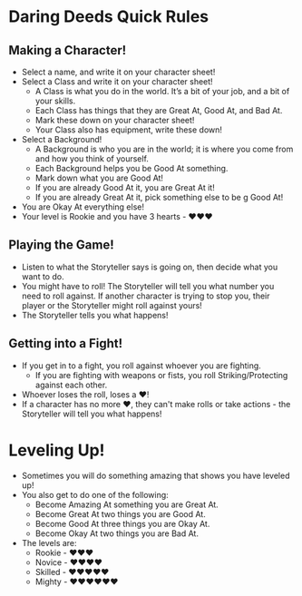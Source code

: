 # Daring Deeds Quick Rules

## Making a Character!

- Select a name, and write it on your character sheet!
- Select a Class and write it on your character sheet!
  - A Class is what you do in the world.  It’s a bit of your job, and a bit of your skills.
  - Each Class has things that they are Great At, Good At, and Bad At.
  - Mark these down on your character sheet!
  - Your Class also has equipment, write these down!
- Select a Background!  
  - A Background is who you are in the world; it is where you come from and how you think of yourself.
  - Each Background helps you be Good At something.
  - Mark down what you are Good At!  
  - If you are already Good At it, you are Great At it!  
  - If you are already Great At it, pick something else to be g Good At!
- You are Okay At everything else!
- Your level is Rookie and you have 3 hearts - ♥♥♥

## Playing the Game!

- Listen to what the Storyteller says is going on, then decide what you want to do.
- You might have to roll!  The Storyteller will tell you what number you need to roll against.  If another character is trying to stop you, their player or the Storyteller might roll against yours!
- The Storyteller tells you what happens!

## Getting into a Fight!

- If you get in to a fight, you roll against whoever you are fighting.
  - If you are fighting with weapons or fists, you roll Striking/Protecting against each other.
- Whoever loses the roll, loses a ♥! 
- If a character has no more ♥, they can't make rolls or take actions - the Storyteller will tell you what happens!

# Leveling Up!
 
- Sometimes you will do something amazing that shows you have leveled up! 
- You also get to do one of the following:
  - Become Amazing At something you are Great At.
  - Become Great At two things you are Good At.
  - Become Good At three things you are Okay At.
  - Become Okay At two things you are Bad At.
- The levels are:
  - Rookie - ♥♥♥
  - Novice - ♥♥♥♥
  - Skilled - ♥♥♥♥♥
  - Mighty - ♥♥♥♥♥♥



